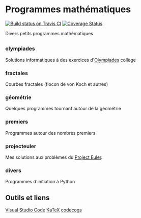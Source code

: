 # Programmes mathématiques

[![Build status on Travis CI](https://travis-ci.org/rene-d/math.svg?branch=master)](https://travis-ci.org/rene-d/math)
[![Coverage Status](https://coveralls.io/repos/github/rene-d/math/badge.svg?branch=master)](https://coveralls.io/github/rene-d/math?branch=master)

Divers petits programmes mathématiques

##

### olympiades
Solutions informatiques à des exercices d'[Olympiades](https://euler.ac-versailles.fr/webMathematica/clubs_compet/olympiades.htm) collège

### fractales
Courbes fractales (flocon de von Koch et autres)

### géométrie
Quelques programmes tournant autour de la géométrie

### premiers
Programmes autour des nombres premiers

### projecteuler
Mes solutions aux problèmes du [Project Euler](https://projecteuler.net/).

### divers
Programmes d'initiation à Python


## Outils et liens

[Visual Studio Code](https://code.visualstudio.com)
[KaTeX](https://github.com/Khan/KaTeX)
[codecogs](https://www.codecogs.com/latex/eqneditor.php)
